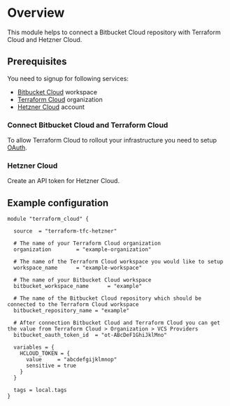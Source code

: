 # Overview

This module helps to connect a Bitbucket Cloud repository with Terraform Cloud and Hetzner Cloud.

## Prerequisites

You need to signup for following services:

- [Bitbucket Cloud](https://bitbucket.org) workspace
- [Terraform Cloud](https://app.terraform.io/signup/account) organization
- [Hetzner Cloud](https://www.hetzner.com/de/cloud) account

### Connect Bitbucket Cloud and Terraform Cloud

To allow Terraform Cloud to rollout your infrastructure you need to setup
[OAuth](https://www.terraform.io/docs/cloud/vcs/bitbucket-cloud.html).

### Hetzner Cloud

Create an API token for Hetzner Cloud.

## Example configuration


```
module "terraform_cloud" {

  source  = "terraform-tfc-hetzner"

  # The name of your Terraform Cloud organization
  organization        = "example-organization"

  # The name of the Terraform Cloud workspace you would like to setup
  workspace_name      = "example-workspace"

  # The name of your Bitbucket Cloud workspace
  bitbucket_workspace_name      = "example"

  # The name of the Bitbucket Cloud repository which should be connected to the Terraform Cloud workspace
  bitbucket_repository_name = "example"

  # After connection Bitbucket Cloud and Terraform Cloud you can get the value from Terraform Cloud > Organization > VCS Providers
  bitbucket_oauth_token_id  = "ot-ABcDeF1GhiJklMno"

  variables = {
    HCLOUD_TOKEN = {
      value     = "abcdefgijklmnop"
      sensitive = true
    }
  }

  tags = local.tags
}
```

